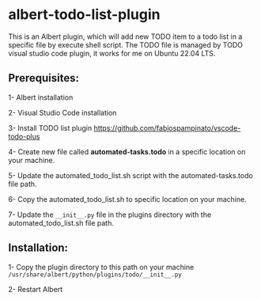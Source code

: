 # albert-todo-list-plugin

This is an Albert plugin, which will add new TODO item to a todo list in a specific file by execute shell script.
The TODO file is managed by TODO visual studio code plugin, it works for me on Ubuntu 22.04 LTS.

## Prerequisites:

1- Albert installation

2- Visual Studio Code installation

3- Install TODO list plugin https://github.com/fabiospampinato/vscode-todo-plus

4- Create new file called **automated-tasks.todo** in a specific location on your machine.

5- Update the automated_todo_list.sh script with the automated-tasks.todo file path.

6- Copy the automated_todo_list.sh to specific location on your machine.

7- Update the `__init__.py` file in the plugins directory with the automated_todo_list.sh file path.

## Installation:

1- Copy the plugin directory to this path on your machine `/usr/share/albert/python/plugins/todo/__init__.py`

2- Restart Albert
